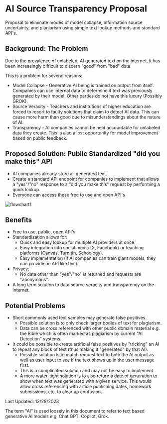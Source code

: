 # AI Source Transparency Proposal
Proposal to eliminate modes of model collapse, information source uncertainty, and plagiarism using simple text lookup methods and standard API's. 

## Background: The Problem

Due to the prevalence of unlabeled, AI generated text on the internet, it has been increasingly difficult to discern "good" from "bad" data.

This is a problem for several reasons:
  * Model Collapse - Generative AI being is trained on output from itself. Companies can use internal data to determine if text was previously generated by their model. Other parties do not have this luxury (Possibly GROK).
  * Source Veracity - Teachers and institutions of higher education are forced to resort to faulty solutions that claim to detect AI data. This can cause more harm than good due to misunderstandings about the nature of AI.
  * Transparency - AI companies cannot be held accountable for unlabeled data they create. This is also a lost opportunity for model improvement based on public feedback.

## Proposed Solution: Public Standardized "did you make this" API
  * AI companies already store all generated text.
  * Create a standard API endpoint for companies to implement that allows a "yes"/"no" response to a "did you make this" request by performing a quick lookup.
  * Everyone can access these free to use and open API's

![flowchart1](https://github.com/Pololot64/AI-Transparency-Proposal/assets/31389383/b1ea0467-acb7-4381-9555-f54d939d93c7)

## Benefits
  * Free to use, public, open API's
  * Standardization allows for:
    * Quick and easy lookup for multiple AI providers at once.
    * Easy integration into social media (X, Facebook) or teaching platforms (Canvas, TurnItIn, Schoology).
    * Easy implementation (if AI companies can train giant models, they can provide an API like this).
  * Privacy:
    * No data other than "yes"/"no" is returned and requests are "anonymous".
  * A long term solution to data source veracity and transparency on the internet.

## Potential Problems
  * Short commonly used text samples may generate false positives.
    * Possible solution is to only check larger bodies of text for plagiarism.
    * Data can be cross referenced with other public domain material e.g. the Bible which is often marked as plagiarism by current "AI Detection" systems.
  * It could be possible to create artificial false positives by "tricking" an AI to repeat any block of text (thus making it "generated" by that AI).
    * Possible solution is to match request text to both the AI output as well as user input to see if the text shows up in the user message first.
    * This is a complicated solution and may not be easy to implement.
    * A more water-tight solution is to also return a date of generation to show when text was generated with a given service. This would allow cross referencing with article publishing dates, homework submissions, etc. to clear up confusion.


Last Updated: 12/28/2023




The term "AI" is used loosely in this document to refer to text based generative AI models e.g. Chat GPT, Copilot, Grok.
